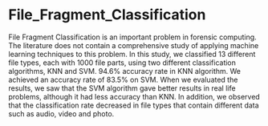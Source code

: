 # File_Fragment_Classification
 File Fragment Classification is an important problem in forensic computing. The literature does not contain a comprehensive study of applying machine learning techniques to this problem. In this study, we classified 13 different file types, each with 1000 file parts, using two different classification algorithms, KNN and SVM. 94.6% accuracy rate in KNN algorithm. We achieved an accuracy rate of 83.5% on SVM. When we evaluated the results, we saw that the SVM algorithm gave better results in real life problems, although it had less accuracy than KNN. In addition, we observed that the classification rate decreased in file types that contain different data such as audio, video and photo. 
